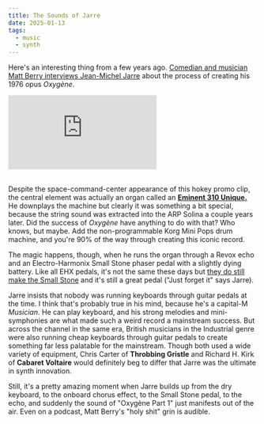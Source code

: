 ```yaml
---
title: The Sounds of Jarre
date: 2025-01-13
tags:
  - music
  - synth
---
```


Here's an interesting thing from a few years ago. [Comedian and musician Matt Berry interviews Jean-Michel Jarre](https://planetjarre.podigee.io/8-neue-episode) about the process of creating his 1976 opus *Oxygène*.    

<div class='embed-container'><iframe src='https://www.youtube.com/embed/kSIMVnPA994' frameborder='0' allowfullscreen></iframe></div>
&nbsp;  

Despite the space-command-center appearance of this hokey promo clip, the central element was actually an organ called an **[Eminent 310 Unique.](https://en.wikipedia.org/wiki/Eminent_310_Unique)** He downplays the machine but clearly it was something a bit special, because the string sound was extracted into the ARP Solina a couple years later. Did the success of *Oxygène* have anything to do with that? Who knows, but maybe. Add the non-programmable Korg Mini Pops drum machine, and you're 90% of the way through creating this iconic record.

The magic happens, though, when he runs the organ through a Revox echo and an Electro-Harmonix Small Stone phaser pedal with a slightly dying battery. Like all EHX pedals, it's not the same these days but [they do still make the Small Stone](https://www.ehx.com/products/small-stone/) and it's still a great pedal ("Just forget it" says Jarre).

Jarre insists that nobody was running keyboards through guitar pedals at the time. I think that's probably true in his mind, because he's a capital-M *Musician*. He can play keyboard, and his strong melodies and mini-symphonies are what made such a weird record a mainstream success. But across the channel in the same era, British musicians in the Industrial genre were also running cheap keyboards through guitar pedals to create something far less palatable for the mainstream. Though both used a wide variety of equipment, Chris Carter of **Throbbing Gristle** and Richard H. Kirk of **Cabaret Voltaire** would definitely beg to differ that Jarre was the ultimate in synth innovation.

Still, it's a pretty amazing moment when Jarre builds up from the dry keyboard, to the onboard chorus effect, to the Small Stone pedal, to the echo, and suddenly the sound of "Oxygène Part 1" just manifests out of the air. Even on a podcast, Matt Berry's "holy shit" grin is audible.
